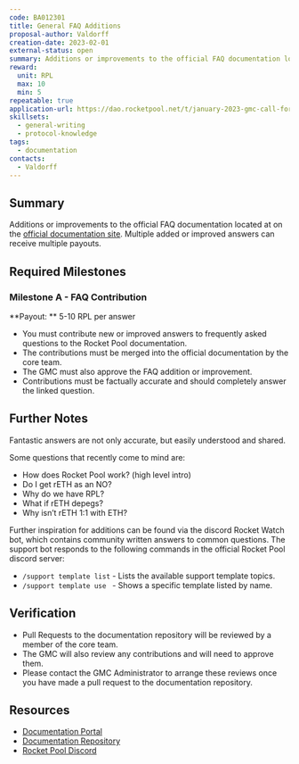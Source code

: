 ```yaml
---
code: BA012301
title: General FAQ Additions
proposal-author: Valdorff
creation-date: 2023-02-01
external-status: open
summary: Additions or improvements to the official FAQ documentation located at on the [official documentation site](https://docs.rocketpool.net/overview/faq.html). Multiple added or improved answers can receive multiple payouts.
reward:
  unit: RPL
  max: 10
  min: 5
repeatable: true
application-url: https://dao.rocketpool.net/t/january-2023-gmc-call-for-bounty-applications-deadline-is-january-15th/1336/12
skillsets:
  - general-writing
  - protocol-knowledge
tags: 
  - documentation
contacts:
  - Valdorff
---
```


## Summary

Additions or improvements to the official FAQ documentation located at on the [official documentation site](https://docs.rocketpool.net/overview/faq.html). Multiple added or improved answers can receive multiple payouts.

## Required Milestones

### Milestone A - FAQ Contribution
**Payout: ** 5-10 RPL per answer

* You must contribute new or improved answers to frequently asked questions to the Rocket Pool documentation.
* The contributions must be merged into the official documentation by the core team.
* The GMC must also approve the FAQ addition or improvement.
* Contributions must be factually accurate and should completely answer the linked question.

## Further Notes

Fantastic answers are not only accurate, but easily understood and shared. 

Some questions that recently come to mind are:
* How does Rocket Pool work? (high level intro)
* Do I get rETH as an NO?
* Why do we have RPL?
* What if rETH depegs?
* Why isn’t rETH 1:1 with ETH?

Further inspiration for additions can be found via the discord Rocket Watch bot, which contains community written answers to common questions. The support bot responds to the following commands in the official Rocket Pool discord server:
* `/support template list` - Lists the available support template topics.
* `/support template use ` - Shows a specific template listed by name. 

## Verification
* Pull Requests to the documentation repository will be reviewed by a member of the core team. 
* The GMC will also review any contributions and will need to approve them. 
* Please contact the GMC Administrator to arrange these reviews once you have made a pull request to the documentation repository. 

## Resources
* [Documentation Portal](https://docs.rocketpool.net/overview/faq)
* [Documentation Repository](https://github.com/rocket-pool/docs.rocketpool.net/blob/main/docs/overview/faq.md)
* [Rocket Pool Discord](https://discord.gg/rocketpool)